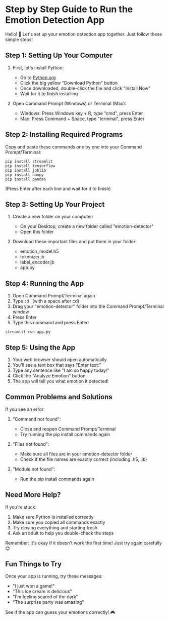 # Step by Step Guide to Run the Emotion Detection App

Hello! 👋 Let's set up your emotion detection app together. Just follow these simple steps!

## Step 1: Setting Up Your Computer

1. First, let's install Python:
   - Go to [Python.org](https://www.python.org/downloads/)
   - Click the big yellow "Download Python" button
   - Once downloaded, double-click the file and click "Install Now"
   - Wait for it to finish installing

2. Open Command Prompt (Windows) or Terminal (Mac):
   - Windows: Press Windows key + R, type "cmd", press Enter
   - Mac: Press Command + Space, type "terminal", press Enter

## Step 2: Installing Required Programs

Copy and paste these commands one by one into your Command Prompt/Terminal:
```
pip install streamlit
pip install tensorflow
pip install joblib
pip install numpy
pip install pandas
```
(Press Enter after each line and wait for it to finish)

## Step 3: Setting Up Your Project

1. Create a new folder on your computer:
   - On your Desktop, create a new folder called "emotion-detector"
   - Open this folder

2. Download these important files and put them in your folder:
   - emotion_model.h5
   - tokenizer.jb
   - label_encoder.jb
   - app.py

## Step 4: Running the App

1. Open Command Prompt/Terminal again
2. Type `cd ` (with a space after cd)
3. Drag your "emotion-detector" folder into the Command Prompt/Terminal window
4. Press Enter
5. Type this command and press Enter:
```
streamlit run app.py
```

## Step 5: Using the App

1. Your web browser should open automatically
2. You'll see a text box that says "Enter text:"
3. Type any sentence like "I am so happy today!"
4. Click the "Analyze Emotion" button
5. The app will tell you what emotion it detected!

## Common Problems and Solutions

If you see an error:

1. "Command not found":
   - Close and reopen Command Prompt/Terminal
   - Try running the pip install commands again

2. "Files not found":
   - Make sure all files are in your emotion-detector folder
   - Check if the file names are exactly correct (including .h5, .jb)

3. "Module not found":
   - Run the pip install commands again

## Need More Help?

If you're stuck:
1. Make sure Python is installed correctly
2. Make sure you copied all commands exactly
3. Try closing everything and starting fresh
4. Ask an adult to help you double-check the steps

Remember: It's okay if it doesn't work the first time! Just try again carefully 😊

## Fun Things to Try

Once your app is running, try these messages:
- "I just won a game!"
- "This ice cream is delicious"
- "I'm feeling scared of the dark"
- "The surprise party was amazing"

See if the app can guess your emotions correctly! 🎮
